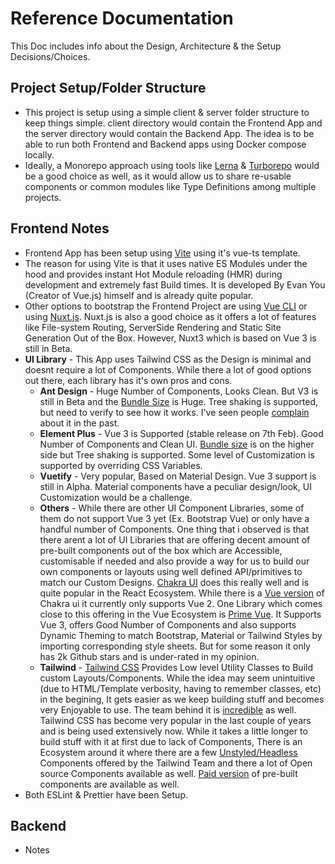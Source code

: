 # Reference Documentation

This Doc includes info about the Design, Architecture & the Setup Decisions/Choices.

## Project Setup/Folder Structure

* This project is setup using a simple client & server folder structure to keep things simple. client directory would contain the Frontend App and the server directory would contain the Backend App. The idea is to be able to run both Frontend and Backend apps using Docker compose locally.
* Ideally, a Monorepo approach using tools like [Lerna](https://lerna.js.org/) & [Turborepo](https://turborepo.org/) would be a good choice as well, as it would allow us to share re-usable components or common modules like Type Definitions among multiple projects.

## Frontend Notes

* Frontend App has been setup using [Vite](https://vitejs.dev/) using it's vue-ts template.
* The reason for using Vite is that it uses native ES Modules under the hood and provides instant Hot Module reloading (HMR) during development and extremely fast Build times. It is developed By Evan You (Creator of Vue.js) himself and is already quite popular.
* Other options to bootstrap the Frontend Project are using [Vue CLI](https://cli.vuejs.org/) or using [Nuxt.js](https://v3.nuxtjs.org/). Nuxt.js is also a good choice as it offers a lot of features like File-system Routing, ServerSide Rendering and Static Site Generation Out of the Box. However, Nuxt3 which is based on Vue 3 is still in Beta.
* **UI Library** - This App uses Tailwind CSS as the Design is minimal and doesnt require a lot of Components. While there a lot of good options out there, each library has it's own pros and cons.
    * **Ant Design** - Huge Number of Components, Looks Clean. But V3 is still in Beta and the [Bundle Size](https://bundlephobia.com/package/ant-design-vue@3.0.0-beta.9) is Huge. Tree shaking is supported, but need to verify to see how it works. I've seen people [complain](https://orkhanhuseyn.medium.com/ant-design-or-elephant-design-a03c19549553) about it in the past.
    * **Element Plus** - Vue 3 is Supported (stable release on 7th Feb). Good Number of Components and Clean UI. [Bundle size](https://bundlephobia.com/package/element-plus@1.3.0-beta.10) is on the higher side but Tree shaking is supported. Some level of Customization is supported by overriding CSS Variables.
    * **Vuetify** - Very popular, Based on Material Design. Vue 3 support is still in Alpha. Material components have a peculiar design/look, UI Customization would be a challenge.
    * **Others** - While there are other UI Component Libraries, some of them do not support Vue 3 yet (Ex. Bootstrap Vue) or only have a handful number of Components. One thing that i observed is that there arent a lot of UI Libraries that are offering decent amount of pre-built components out of the box which are Accessible, customisable if needed and also provide a way for us to build our own components or layouts using well defined API/primitives to match our Custom Designs. [Chakra UI](https://chakra-ui.com/) does this really well and is quite popular in the React Ecosystem. While there is a [Vue version](https://vue.chakra-ui.com/) of Chakra ui it currently only supports Vue 2. One Library which comes close to this offering in the Vue Ecosystem is [Prime Vue](https://primefaces.org/primevue/showcase/#/). It Supports Vue 3, offers Good Number of Components and also supports Dynamic Theming to match Bootstrap, Material or Tailwind Styles by importing corresponding style sheets. But for some reason it only has 2k Github stars and is under-rated in my opinion.
    * **Tailwind** - [Tailwind CSS](https://tailwindcss.com/) Provides Low level Utility Classes to Build custom Layouts/Components. While the idea may seem unintuitive (due to HTML/Template verbosity, having to remember classes, etc) in the begining, It gets easier as we keep building stuff and becomes very Enjoyable to use. The team behind it is [incredible](https://adamwathan.me/tailwindcss-from-side-project-byproduct-to-multi-mullion-dollar-business/) as well. Tailwind CSS has become very popular in the last couple of years and is being used extensively now. While it takes a little longer to build stuff with it at first due to lack of Components, There is an Ecosystem around it where there are a few [Unstyled/Headless](https://headlessui.dev/) Components offered by the Tailwind Team and there a lot of Open source Components available as well. [Paid version](https://tailwindui.com/) of pre-built components are available as well.
* Both ESLint & Prettier have been Setup.

## Backend

* Notes